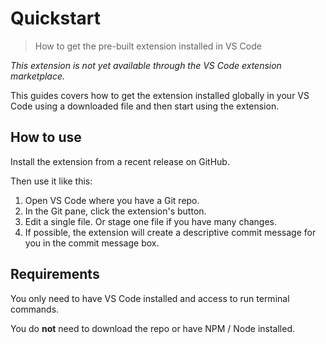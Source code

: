 # Quickstart
> How to get the pre-built extension installed in VS Code

_This extension is not yet available through the VS Code extension marketplace._

This guides covers how to get the extension installed globally in your VS Code using a downloaded file and then start using the extension.


## How to use

Install the extension from a recent release on GitHub.

Then use it like this:

1. Open VS Code where you have a Git repo.
2. In the Git pane, click the extension's button.
3. Edit a single file. Or stage one file if you have many changes.
4. If possible, the extension will create a descriptive commit message for you in the commit message box.


## Requirements

You only need to have VS Code installed and access to run terminal commands.

You do **not** need to download the repo or have NPM / Node installed.
